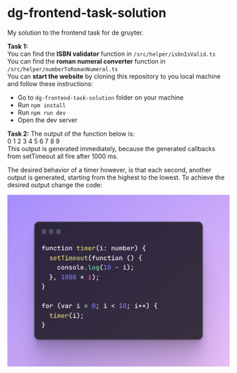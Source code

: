 # dg-frontend-task-solution
My solution to the frontend task for de gruyter.


**Task 1:** <br>
You can find the **ISBN validator** function in <code>/src/helper/isbnIsValid.ts</code><br/>
You can find the **roman numeral converter** function in <code>/src/helper/numberToRomanNumeral.ts</code><br/>
You can **start the website** by cloning this repository to you local machine and follow these instructions:
  - Go to <code>dg-frontend-task-solution</code> folder on your machine
  - Run <code>npm install</code>
  - Run <code>npm run dev</code>
  - Open the dev server

**Task 2:**
The output of the function below is:<br/>
0 1 2 3 4 5 6 7 8 9 
<br />This output is generated immediately, because the generated callbacks from setTimeout all fire after 1000 ms.

The desired behavior of a timer however, is that each second, another output is generated, starting from the highest to the lowest. 
To achieve the desired output change the code:

![setTimeout working](task2.png)